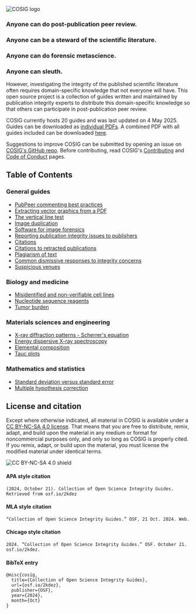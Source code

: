 ![COSIG logo](https://github.com/reeserich/cosig/blob/main/img/home/241017_final_logo_mockup.png)

### **Anyone can do post-publication peer review.**
### **Anyone can be a steward of the scientific literature.**
### **Anyone can do forensic metascience.**
### **Anyone can sleuth.**

However, investigating the integrity of the published scientific literature often requires domain-specific knowledge that not everyone will have. This open source project is a collection of guides written and maintained by publication integrity experts to distribute this domain-specific knowledge so that others can participate in post-publication peer review.

COSIG currently hosts 20 guides and was last updated on 4 May 2025. Guides can be downloaded as [individual PDFs](https://osf.io/2kdez/files/osfstorage). A combined PDF with all guides included can be downloaded [here](https://osf.io/ynb8j).

Suggestions to improve COSIG can be submitted by opening an issue on [COSIG's GitHub repo](https://github.com/reeserich/cosig/issues). Before contributing, read COSIG's [Contributing](https://github.com/reeserich/cosig/blob/main/CONTRIBUTING.md) and [Code of Conduct](https://github.com/reeserich/cosig/blob/main/CODE_OF_CONDUCT.md) pages.

## **Table of Contents**

### General guides

* [PubPeer commenting best practices](https://osf.io/sghaq)
* [Extracting vector graphics from a PDF](https://osf.io/n8fvw)
* [The vertical line test](https://osf.io/e3nfr)
* [Image duplication](https://osf.io/547re)
* [Software for image forensics](https://osf.io/g23pf)
* [Reporting publication integrity issues to publishers](https://osf.io/4edk2)
* [Citations](https://osf.io/zpf4r)
* [Citations to retracted publications](https://osf.io/9q3as)
* [Plagiarism of text](https://osf.io/ntcb4)
* [Common dismissive responses to integrity concerns](https://osf.io/7w5ys)
* [Suspicious venues](https://osf.io/vrk7e)

### Biology and medicine

* [Misidentified and non-verifiable cell lines](https://osf.io/d7we5)
* [Nucleotide sequence reagents](https://osf.io/2egvz)
* [Tumor burden](https://osf.io/gzk8v)

### Materials sciences and engineering

* [X-ray diffraction patterns - Scherrer's equation](https://osf.io/hf7qy)
* [Energy dispersive X-ray spectroscopy](https://osf.io/shfjy)
* [Elemental composition](https://osf.io/st8up)
* [Tauc plots](https://osf.io/gpxvf)

### Mathematics and statistics

* [Standard deviation versus standard error](https://osf.io/hp4yd)
* [Multiple hypothesis correction](https://osf.io/csxd5)

## **License and citation**

Except where otherwise indicated, all material in COSIG is available under a [CC BY-NC-SA 4.0 license](https://creativecommons.org/licenses/by-nc-sa/4.0/). That means that you are free to distribute, remix, adapt, and build upon the material in any medium or format for noncommercial purposes only, and only so long as COSIG is properly cited. If you remix, adapt, or build upon the material, you must license the modified material under identical terms.

![CC BY-NC-SA 4.0 shield](https://licensebuttons.net/l/by-nc-sa/4.0/88x31.png)

#### APA style citation

```  
(2024, October 21). Collection of Open Science Integrity Guides. Retrieved from osf.io/2kdez  
```

#### MLA style citation

```  
“Collection of Open Science Integrity Guides.” OSF, 21 Oct. 2024. Web. 
```

#### Chicago style citation

```
2024. “Collection of Open Science Integrity Guides.” OSF. October 21. osf.io/2kdez. 
```
#### BibTeX entry
```
@misc{cosig,
  title={Collection of Open Science Integrity Guides},
  url={osf.io/2kdez},
  publisher={OSF},
  year={2024},
  month={Oct}
}
```